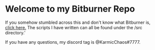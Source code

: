 # Welcome to my Bitburner Repo

If you somehow stumbled across this and don't know what Bitburner is, [click here.](https://github.com/danielyxie/bitburner)
The scripts I have written can all be found under the /src directory.'

If you have any questions, my discord tag is @KarmicChaos#7777.
